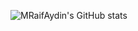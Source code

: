 ![MRaifAydin's GitHub stats](https://github-readme-stats.vercel.app/api?username=MRaifAydin&show_icons=true&theme=transparent)
